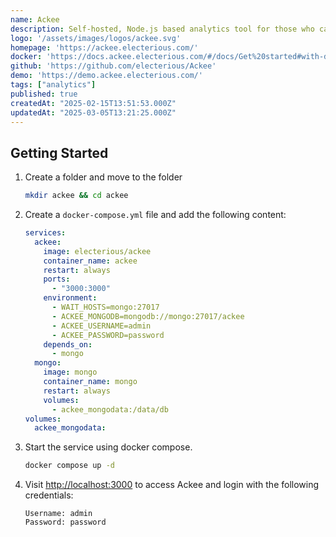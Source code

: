 ```yaml
---
name: Ackee
description: Self-hosted, Node.js based analytics tool for those who care about privacy.
logo: '/assets/images/logos/ackee.svg'
homepage: 'https://ackee.electerious.com/'
docker: 'https://docs.ackee.electerious.com/#/docs/Get%20started#with-docker-compose'
github: 'https://github.com/electerious/Ackee'
demo: 'https://demo.ackee.electerious.com/'
tags: ["analytics"]
published: true
createdAt: "2025-02-15T13:51:53.000Z"
updatedAt: "2025-03-05T13:21:25.000Z"
---
```


## Getting Started

1. Create a folder and move to the folder
    ```bash
    mkdir ackee && cd ackee
    ```
2. Create a `docker-compose.yml` file and add the following content:
    ```yaml [docker-compose.yml]
    services:
      ackee:
        image: electerious/ackee
        container_name: ackee
        restart: always
        ports:
          - "3000:3000"
        environment:
          - WAIT_HOSTS=mongo:27017
          - ACKEE_MONGODB=mongodb://mongo:27017/ackee
          - ACKEE_USERNAME=admin
          - ACKEE_PASSWORD=password
        depends_on:
          - mongo
      mongo:
        image: mongo
        container_name: mongo
        restart: always
        volumes:
          - ackee_mongodata:/data/db
    volumes:
      ackee_mongodata:
    ```
3. Start the service using docker compose.
    ```bash
    docker compose up -d
    ```
4. Visit [http://localhost:3000](http://localhost:3000) to access Ackee and login with the following credentials:
    ```
    Username: admin
    Password: password
    ```

